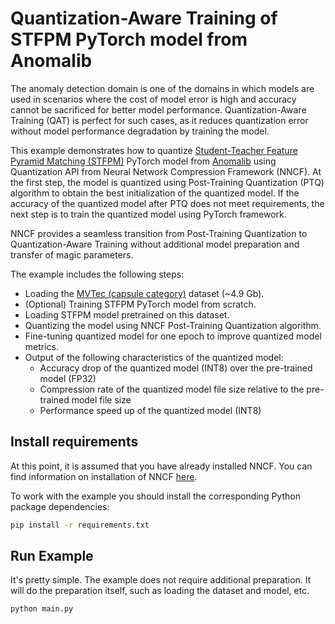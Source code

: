 # Quantization-Aware Training of STFPM PyTorch model from Anomalib

The anomaly detection domain is one of the domains in which models are used in scenarios where the cost of model error is high and accuracy cannot be sacrificed for better model performance. Quantization-Aware Training (QAT) is perfect for such cases, as it reduces quantization error without model performance degradation by training the model.

This example demonstrates how to quantize [Student-Teacher Feature Pyramid Matching (STFPM)](https://anomalib.readthedocs.io/en/latest/markdown/guides/reference/models/image/stfpm.html) PyTorch model from [Anomalib](https://github.com/openvinotoolkit/anomalib) using Quantization API from Neural Network Compression Framework (NNCF). At the first step, the model is quantized using Post-Training Quantization (PTQ) algorithm to obtain the best initialization of the quantized model. If the accuracy of the quantized model after PTQ does not meet requirements, the next step is to train the quantized model using PyTorch framework.

NNCF provides a seamless transition from Post-Training Quantization to Quantization-Aware Training without additional model preparation and transfer of magic parameters.

The example includes the following steps:

- Loading the [MVTec (capsule category)](https://www.mvtec.com/company/research/datasets/mvtec-ad) dataset (~4.9 Gb).
- (Optional) Training STFPM PyTorch model from scratch.
- Loading STFPM model pretrained on this dataset.
- Quantizing the model using NNCF Post-Training Quantization algorithm.
- Fine-tuning quantized model for one epoch to improve quantized model metrics.
- Output of the following characteristics of the quantized model:
  - Accuracy drop of the quantized model (INT8) over the pre-trained model (FP32)
  - Compression rate of the quantized model file size relative to the pre-trained model file size
  - Performance speed up of the quantized model (INT8)

## Install requirements

At this point, it is assumed that you have already installed NNCF. You can find information on installation of NNCF [here](https://github.com/openvinotoolkit/nncf#user-content-installation).

To work with the example you should install the corresponding Python package dependencies:

```bash
pip install -r requirements.txt
```

## Run Example

It's pretty simple. The example does not require additional preparation. It will do the preparation itself, such as loading the dataset and model, etc.

```bash
python main.py
```
